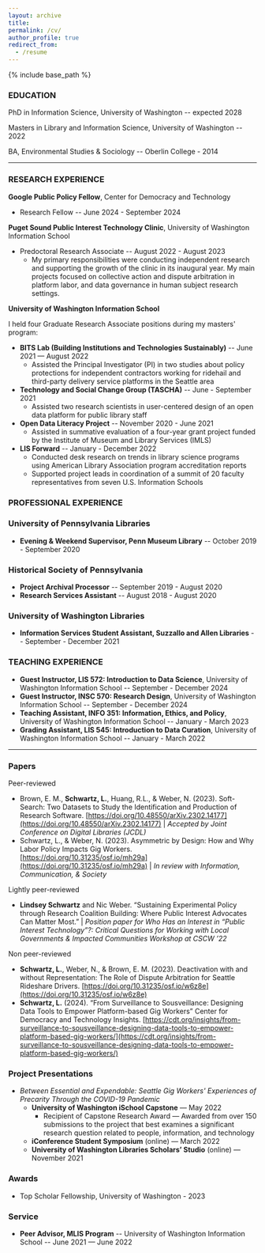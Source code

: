 ```yaml
---
layout: archive
title: 
permalink: /cv/
author_profile: true
redirect_from:
  - /resume
---
```


{% include base_path %}

### EDUCATION
PhD in Information Science, University of Washington -- expected 2028

Masters in Library and Information Science, University of Washington -- 2022

BA, Environmental Studies & Sociology -- Oberlin College - 2014

--------
### RESEARCH EXPERIENCE
**Google Public Policy Fellow**, Center for Democracy and Technology 
* Research Fellow -- June 2024 - September 2024

**Puget Sound Public Interest Technology Clinic**, University of Washington Information School 
* Predoctoral Research Associate -- August 2022 - August 2023
    * My primary responsibilities were conducting independent research and supporting the growth of the clinic in its inaugural year. My main projects focused on collective action and dispute arbitration in platform labor, and data governance in human subject research settings.  


**University of Washington Information School** 

I held four Graduate Research Associate positions during my masters' program:
  * **BITS Lab (Building Institutions and Technologies Sustainably)** -- June 2021 — August 2022
      * Assisted the Principal Investigator (PI) in two studies about policy protections for independent contractors working for ridehail and third-party delivery service platforms in the Seattle area 
  * **Technology and Social Change Group (TASCHA)** -- June - September 2021
      * Assisted two research scientists in user-centered design of an open data platform for public library staff 
  * **Open Data Literacy Project** -- November 2020 - June 2021
      * Assisted in summative evaluation of a four-year grant project funded by the Institute of Museum and Library Services (IMLS)
  * **LIS Forward** -- January - December 2022 
      * Conducted desk research on trends in library science programs using American Library Association program accreditation reports
      * Supported project leads in coordination of a summit of 20 faculty representatives from seven U.S. Information Schools
  
  
### PROFESSIONAL EXPERIENCE
### University of Pennsylvania Libraries 
* **Evening & Weekend Supervisor, Penn Museum Library** -- October 2019 - September 2020

### Historical Society of Pennsylvania
* **Project Archival Processor** -- September 2019 - August 2020
* **Research Services Assistant** -- August 2018 - August 2020

### University of Washington Libraries
* **Information Services Student Assistant, Suzzallo and Allen Libraries** -- September - December 2021

### TEACHING EXPERIENCE
* **Guest Instructor, LIS 572: Introduction to Data Science**, University of Washington Information School -- September - December 2024
* **Guest Instructor, INSC 570: Research Design**, University of Washington Information School -- September - December 2024
* **Teaching Assistant, INFO 351: Information, Ethics, and Policy**, University of Washington Information School -- January - March 2023
* **Grading Assistant, LIS 545: Introduction to Data Curation**, University of Washington Information School -- January - March 2022

-----

### Papers

Peer-reviewed
  * Brown, E. M., **Schwartz, L.**, Huang, R.L., & Weber, N. (2023). Soft-Search: Two Datasets to Study the Identification and Production of Research Software. [https://doi.org/10.48550/arXiv.2302.14177](https://doi.org/10.48550/arXiv.2302.14177) \| *Accepted by Joint Conference on Digital Libraries (JCDL)* 
  * Schwartz, L., & Weber, N. (2023). Asymmetric by Design: How and Why Labor Policy Impacts Gig Workers. [https://doi.org/10.31235/osf.io/mh29a](https://doi.org/10.31235/osf.io/mh29a) \| *In review with Information, Communication, & Society*


Lightly peer-reviewed
  * **Lindsey Schwartz** and Nic Weber. “Sustaining Experimental Policy through Research Coalition Building: Where Public Interest Advocates Can Matter Most.” \|  *Position paper for Who Has an Interest in “Public Interest Technology”?: Critical Questions for Working with Local Governments & Impacted Communities Workshop at CSCW ’22*

Non peer-reviewed
* **Schwartz, L.**, Weber, N., & Brown, E. M. (2023). Deactivation with and without Representation: The Role of Dispute Arbitration for Seattle Rideshare Drivers. [https://doi.org/10.31235/osf.io/w6z8e](https://doi.org/10.31235/osf.io/w6z8e)
* **Schwartz, L.** (2024). “From Surveillance to Sousveillance: Designing Data Tools to Empower Platform-based Gig Workers” Center for Democracy and Technology Insights. [https://cdt.org/insights/from-surveillance-to-sousveillance-designing-data-tools-to-empower-platform-based-gig-workers/](https://cdt.org/insights/from-surveillance-to-sousveillance-designing-data-tools-to-empower-platform-based-gig-workers/)

### Project Presentations
*  *Between Essential and Expendable: Seattle Gig Workers' Experiences of Precarity Through the COVID-19 Pandemic*
   * **University of Washington iSchool Capstone** — May 2022
       * Recipient of Capstone Research Award — Awarded from over 150 submissions to the project that best examines a significant research question related to people, information, and technology
   * **iConference Student Symposium** (online) — March 2022
   * **University of Washington Libraries Scholars’ Studio** (online) — November 2021

### Awards
* Top Scholar Fellowship, University of Washington - 2023
  
### Service
* **Peer Advisor, MLIS Program** -- University of Washington Information School -- June 2021 — June 2022
